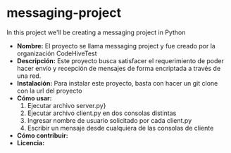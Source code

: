 # messaging-project
In this project we'll be creating a messaging project in Python

- **Nombre:** El proyecto se llama messaging project y fue creado por la organización CodeHiveTest
- **Descripción:** Este proyecto busca satisfacer el requerimiento de poder hacer envío y recepción de mensajes de forma encriptada a través de una red.
- **Instalación:** Para instalar este proyecto, basta con hacer un git clone con la url del proyecto
- **Cómo usar:** 
  1) Ejecutar archivo server.py}
  2) Ejecutar archivo client.py en dos consolas distintas
  3) Ingresar nombre de usuario solicitado por cada client.py
  4) Escribir un mensaje desde cualquiera de las consolas de cliente
- **Cómo contribuir:**
- **Licencia:**
